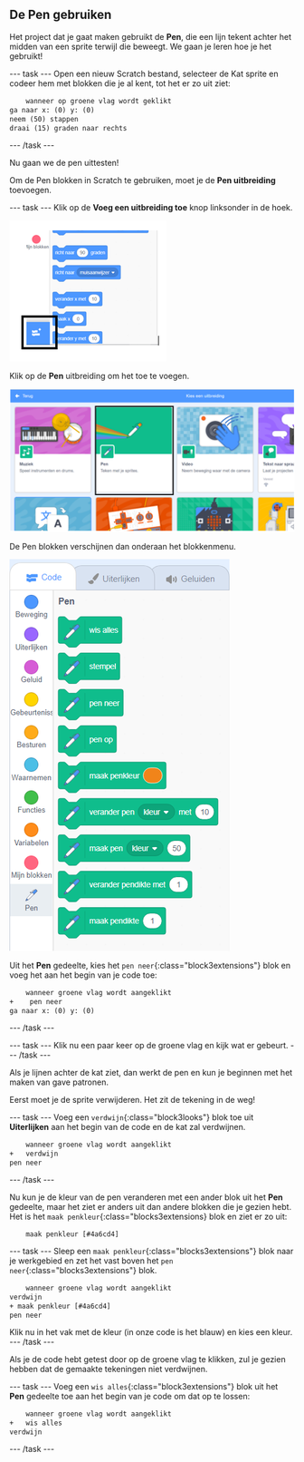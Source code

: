 ## De Pen gebruiken

Het project dat je gaat maken gebruikt de **Pen**, die een lijn tekent achter het midden van een sprite terwijl die beweegt. We gaan je leren hoe je het gebruikt!

--- task --- Open een nieuw Scratch bestand, selecteer de Kat sprite en codeer hem met blokken die je al kent, tot het er zo uit ziet:

```blocks3
    wanneer op groene vlag wordt geklikt
ga naar x: (0) y: (0)
neem (50) stappen
draai (15) graden naar rechts
```

--- /task ---

Nu gaan we de pen uittesten!

Om de Pen blokken in Scratch te gebruiken, moet je de **Pen uitbreiding** toevoegen.

--- task --- Klik op de **Voeg een uitbreiding toe** knop linksonder in de hoek.

![voeg een gemarkeerde knop als uitbreiding toe](images/add-extension-annotated.png)

Klik op de **Pen** uitbreiding om het toe te voegen.

![pen uitbreiding gemarkeerd](images/click-pen-annotated.png)

De Pen blokken verschijnen dan onderaan het blokkenmenu.

![pen uitbreiding blokken](images/pen-extension-blocks.png)

Uit het **Pen** gedeelte, kies het `pen neer`{:class="block3extensions"} blok en voeg het aan het begin van je code toe:

```blocks3
    wanneer groene vlag wordt aangeklikt
+    pen neer
ga naar x: (0) y: (0)
```

--- /task ---

--- task --- Klik nu een paar keer op de groene vlag en kijk wat er gebeurt. --- /task ---

Als je lijnen achter de kat ziet, dan werkt de pen en kun je beginnen met het maken van gave patronen.

Eerst moet je de sprite verwijderen. Het zit de tekening in de weg!

--- task --- Voeg een `verdwijn`{:class="block3looks"} blok toe uit **Uiterlijken** aan het begin van de code en de kat zal verdwijnen.

```blocks3
    wanneer groene vlag wordt aangeklikt
+   verdwijn
pen neer
```

--- /task ---

Nu kun je de kleur van de pen veranderen met een ander blok uit het **Pen** gedeelte, maar het ziet er anders uit dan andere blokken die je gezien hebt. Het is het `maak penkleur`{:class="blocks3extensions} blok en ziet er zo uit:

```blocks3
    maak penkleur [#4a6cd4]
```

--- task --- Sleep een `maak penkleur`{:class="blocks3extensions"} blok naar je werkgebied en zet het vast boven het `pen neer`{:class="blocks3extensions"} blok.

```blocks3
    wanneer groene vlag wordt aangeklikt
verdwijn
+ maak penkleur [#4a6cd4]
pen neer
```

Klik nu in het vak met de kleur (in onze code is het blauw) en kies een kleur. --- /task ---

Als je de code hebt getest door op de groene vlag te klikken, zul je gezien hebben dat de gemaakte tekeningen niet verdwijnen.

--- task --- Voeg een `wis alles`{:class="block3extensions"} blok uit het **Pen** gedeelte toe aan het begin van je code om dat op te lossen:

```blocks3
    wanneer groene vlag wordt aangeklikt
+   wis alles
verdwijn
```

--- /task ---